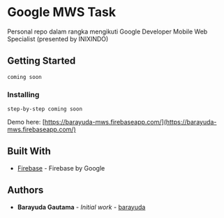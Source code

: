 # Google MWS Task

Personal repo dalam rangka mengikuti Google Developer Mobile Web Specialist (presented by INIXINDO)

## Getting Started

```
coming soon
```

### Installing

```
step-by-step coming soon
```

Demo here: [https://barayuda-mws.firebaseapp.com/](https://barayuda-mws.firebaseapp.com/)

## Built With

* [Firebase](https://firebase.google.com/?hl=en) - Firebase by Google

## Authors

* **Barayuda Gautama** - *Initial work* - [barayuda](https://github.com/barayuda)